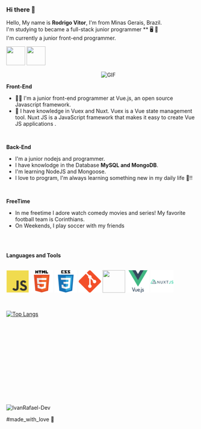 ### Hi there 👋
Hello, My name is **Rodrigo Vitor**, I'm from Minas Gerais, Brazil. </br>
I'm studying to became a full-stack junior programmer ** 🖥️ 🧑‍ <br>
I'm currently a junior front-end programmer.


[<img src="https://camo.githubusercontent.com/9ef624866a1fb42e96fbc8dbb209283e42b1717511f3646f152677095038e5ba/68747470733a2f2f63646e2e69636f6e73636f75742e636f6d2f69636f6e2f667265652f706e672d3235362f6769746875622d3130382d3433383030382e706e67" width="50" height="50">](https://github.com/RodrigoVitor)
[<img src="https://camo.githubusercontent.com/7896e305249b958e8aa7638ca2e0bcff692290215240eabf8db02a570d2e0835/68747470733a2f2f692e6962622e636f2f4b7832475372542f6c696e6b6564696e2e706e67" width="50" height="50">](https://www.linkedin.com/in/rodrigo-vitor-4b59b7203/)


<!-- https://raw.githubusercontent.com/trepichio/trepichio/master/assets/code.gif -->
<!-- https://media.giphy.com/media/LmNwrBhejkK9EFP504/giphy.gif -->

<img align="right" alt="GIF" src="https://raw.githubusercontent.com/trepichio/trepichio/master/assets/code.gif" width=50% />

<br />

**Front-End**

- 👨‍🎓 I'm a junior front-end programmer at Vue.js, an open source Javascript framework.
- 📖 I have knowledge in Vuex and Nuxt. Vuex is a Vue state management tool. 
Nuxt JS is a JavaScript framework that makes it easy to create Vue JS applications .


</br>

**Back-End**

-  I'm a junior nodejs and programmer.
-  I have knowlodge in the Database **MySQL and MongoDB**.
-  I'm learning NodeJS and Mongoose.
-  I love to program, I'm always learning something new in my daily life 🚀!!

<br />

**FreeTime**
-  In me freetime I adore watch comedy movies and series! My favorite football team is Corinthians.
- On Weekends, I play soccer with my friends

<br />


<br />

**Languages ​​and Tools**
<br />
<br />

[<img src="https://raw.githubusercontent.com/devicons/devicon/master/icons/javascript/javascript-original.svg" width="60" height="60">](https://www.javascript.com/)
[<img src="https://raw.githubusercontent.com/devicons/devicon/master/icons/html5/html5-original-wordmark.svg" width="60" height="60">](https://www.w3schools.com/html/default.asp)
[<img src="https://raw.githubusercontent.com/devicons/devicon/master/icons/css3/css3-original-wordmark.svg" width="60" height="60">](https://www.w3schools.com/css/default.asp)
[<img src="https://raw.githubusercontent.com/devicons/devicon/master/icons/git/git-original.svg" width="60" height="60">](https://git-scm.com/)
[<img src="https://raw.githubusercontent.com/trepichio/trepichio/master/assets/icons/mysql-original-wordmark.svg" width="60" height="60">](https://www.mysqltutorial.org/)
[<img src="https://raw.githubusercontent.com/devicons/devicon/master/icons/vuejs/vuejs-original-wordmark.svg" width="60" height="60">](https://vuex.vuejs.org//)
[<img src="https://raw.githubusercontent.com/devicons/devicon/master/icons/nuxtjs/nuxtjs-original-wordmark.svg" width="60" height="60">](https://nuxtjs.org///)

<br />

[![Top Langs](https://github-readme-stats.vercel.app/api/top-langs/?username=RodrigoVitor&show_icons=true&layout=compact&card_width=443)](https://github.com/anuraghazra/github-readme-stats)
<br />
<br />
<!-- ![Anurag's GitHub stats](https://github-readme-stats.vercel.app/api?username=RodrigoVitor&show_icons=true&theme=shades-of-purple&bg_color=white&title_color=3E6473&text_color=A98DD5) -->
</br>

<br />
<br />
<br />
<br />
<br />
<br />
<br />
<br />
<br />
<br />
<p align="left">
  <img src="https://komarev.com/ghpvc/?username=RodrigoVitor" alt="IvanRafael-Dev" />
</p>
<p>
  #made_with_love 🖤